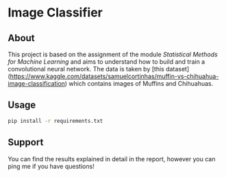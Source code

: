 # Image Classifier

## About
This project is based on the assignment of the module _Statistical Methods for Machine Learning_ and aims to understand how to build and train a convolutional neural network. 
The data is taken by [this dataset] (https://www.kaggle.com/datasets/samuelcortinhas/muffin-vs-chihuahua-image-classification) which contains images of Muffins and Chihuahuas. 

## Usage
```bash
pip install -r requirements.txt
```
## Support
You can find the results explained in detail in the report, however you can ping me if you have questions!
